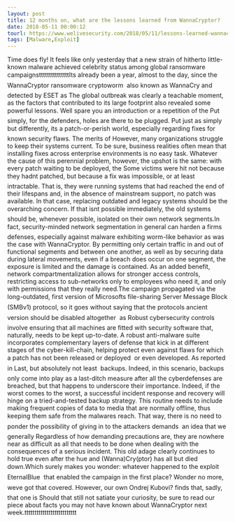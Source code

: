 ```yaml
---
layout: post
title: 12 months on, what are the lessons learned from WannaCryptor?
date: 2018-05-11 00:00:12
tourl: https://www.welivesecurity.com/2018/05/11/lessons-learned-wannacryptor/
tags: [Malware,Exploit]
---
```

Time does fly! It feels like only yesterday that a new strain of hitherto little-known malware achieved celebrity status among global ransomware campaignstttttttttttttttIts already been a year, almost to the day, since the WannaCryptor ransomware cryptoworm  also known as WannaCry and detected by ESET as The global outbreak was clearly a teachable moment, as the factors that contributed to its large footprint also revealed some powerful lessons. Well spare you an introduction or a repetition of the Put simply, for the defenders, holes are there to be plugged. Put just as simply but differently, its a patch-or-perish world, especially regarding fixes for known security flaws. The merits of However, many organizations struggle to keep their systems current. To be sure, business realities often mean that installing fixes across enterprise environments is no easy task. Whatever the cause of this perennial problem, however, the upshot is the same: with every patch waiting to be deployed, the Some victims were hit not because they hadnt patched, but because a fix was impossible, or at least intractable. That is, they were running systems that had reached the end of their lifespans and, in the absence of mainstream support, no patch was available. In that case, replacing outdated and legacy systems should be the overarching concern. If that isnt possible immediately, the old systems should be, whenever possible, isolated on their own network segments.In fact, security-minded network segmentation in general can harden a firms defenses, especially against malware exhibiting worm-like behavior as was the case with WannaCryptor. By permitting only certain traffic in and out of functional segments and between one another, as well as by securing data during lateral movements, even if a breach does occur on one segment, the exposure is limited and the damage is contained. As an added benefit, network compartmentalization allows for stronger access controls, restricting access to sub-networks only to employees who need it, and only with permissions that they really need.The campaign propagated via the long-outdated, first version of Microsofts file-sharing Server Message Block (SMBv1) protocol, so it goes without saying that the protocols ancient version should be disabled altogether  as Robust cybersecurity controls involve ensuring that all machines are fitted with security software that, naturally, needs to be kept up-to-date. A robust anti-malware suite incorporates complementary layers of defense that kick in at different stages of the cyber-kill-chain, helping protect even against flaws for which a patch has not been released or deployed  or even developed. As reported in Last, but absolutely not least  backups. Indeed, in this scenario, backups only come into play as a last-ditch measure after all the cyberdefenses are breached, but that happens to underscore their importance. Indeed, if the worst comes to the worst, a successful incident response and recovery will hinge on a tried-and-tested backup strategy. This routine needs to include making frequent copies of data to media that are normally offline, thus keeping them safe from the malwares reach. That way, there is no need to ponder the possibility of giving in to the attackers demands  an idea that we generally Regardless of how demanding precautions are, they are nowhere near as difficult as all that needs to be done when dealing with the consequences of a serious incident. This old adage clearly continues to hold true even after the hue and (Wanna)Cry(ptor) has all but died down.Which surely makes you wonder: whatever happened to the exploit  EternalBlue  that enabled the campaign in the first place? Wonder no more, weve got that covered. However, our own Ondrej Kubovi? finds that, sadly, that one is Should that still not satiate your curiosity, be sure to read our piece about facts you may not have known about WannaCryptor next week.tttttttttttttttttttttttttt